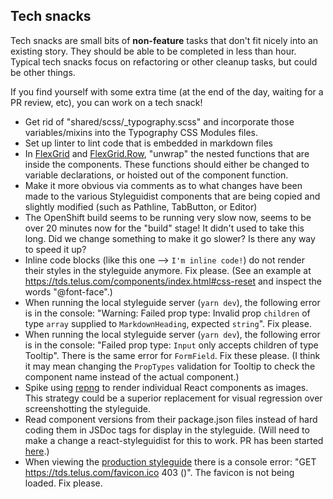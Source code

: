 ## Tech snacks

Tech snacks are small bits of **non-feature** tasks that don't fit nicely into an existing story. They should be able to be
completed in less than hour. Typical tech snacks focus on refactoring or other cleanup tasks, but could be other things.

If you find yourself with some extra time (at the end of the day, waiting for a PR review, etc), you can work on a tech snack!

* Get rid of "shared/scss/\_typography.scss" and incorporate those variables/mixins into the Typography CSS Modules files.
* Set up linter to lint code that is embedded in markdown files
* In [FlexGrid](https://github.com/telusdigital/tds/blob/master/packages/FlexGrid/FlexGrid.jsx#L20-L21) and [FlexGrid.Row](https://github.com/telusdigital/tds/blob/master/packages/FlexGrid/Row/Row.jsx#L13-L29),
  "unwrap" the nested functions that are inside the components. These functions should either be changed to variable declarations, or hoisted out of the component function.
* Make it more obvious via comments as to what changes have been made to the various Styleguidist components that are being copied and slightly modified (such as Pathline, TabButton, or Editor)
* The OpenShift build seems to be running very slow now, seems to be over 20 minutes now for the "build" stage! It didn't used to take this long. Did we change something to make it go slower? Is there any way to speed it up?
* Inline code blocks (like this one --> `I'm inline code!`) do not render their styles in the styleguide anymore. Fix please. (See an example at <https://tds.telus.com/components/index.html#css-reset> and inspect the words "@font-face".)
* When running the local styleguide server (`yarn dev`), the following error is in the console: "Warning: Failed prop type: Invalid prop `children` of type `array` supplied to `MarkdownHeading`, expected `string`". Fix please.
* When running the local styleguide server (`yarn dev`), the following error is in the console: "Failed prop type: `Input` only accepts children of type Tooltip". There is the same error for `FormField`. Fix these please. (I think it may mean changing the `PropTypes` validation for Tooltip to check the component name instead of the actual component.)
* Spike using [repng](https://github.com/jxnblk/repng) to render individual React components as images. This strategy could be a superior replacement for visual regression over screenshotting the styleguide.
* Read component versions from their package.json files instead of hard coding them in JSDoc tags for display in the styleguide. (Will need to make a change a react-styleguidist for this to work. PR has been started [here](https://github.com/styleguidist/react-styleguidist/pull/868).)
* When viewing the [production styleguide](https://tds.telus.com/components/index.html) there is a console error: "GET https://tds.telus.com/favicon.ico 403 ()". The favicon is not being loaded. Fix please.
